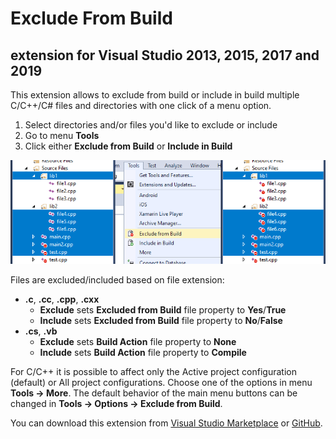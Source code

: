 # Exclude From Build
## extension for Visual Studio 2013, 2015, 2017 and 2019

This extension allows to exclude from build or include in build multiple C/C++/C# files and directories with one click of a menu option.

1. Select directories and/or files you'd like to exclude or include
2. Go to menu **Tools**
3. Click either **Exclude from Build** or **Include in Build**

![Exclude From Build](images/preview.png)

Files are excluded/included based on file extension:
- **.c**, **.cc**, **.cpp**, **.cxx**
  - **Exclude** sets **Excluded from Build** file property to **Yes**/**True**
  - **Include** sets **Excluded from Build** file property to **No**/**False**
- **.cs**, **.vb**
  - **Exclude** sets **Build Action** file property to **None**
  - **Include** sets **Build Action** file property to **Compile**

For C/C++ it is possible to affect only the Active project configuration (default) or All project configurations. Choose one of the options in menu **Tools -> More**.
The default behavior of the main menu buttons can be changed in **Tools -> Options -> Exclude from Build**.

You can download this extension from [Visual Studio Marketplace](https://marketplace.visualstudio.com/items?itemName=AdamWulkiewicz.ExcludeFromBuild) or [GitHub](https://github.com/awulkiew/exclude-from-build/releases).